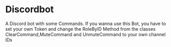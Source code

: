 # Discordbot
A Discord bot with some Commands.
If you wanna use this Bot, you have to set your own Token and change the RoleByID Method from the classes ClearCommand,MuteCommand and UnmuteCommand
to your own channel IDs
